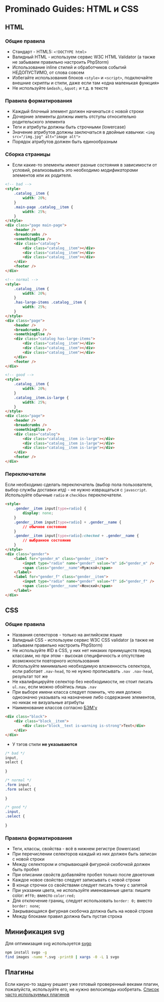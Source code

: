 # Prominado Guides: HTML и CSS

## HTML
### Общие правила
* Стандарт - HTML5: ``<!DOCTYPE html>``
* Валидный HTML - используем сервис W3C HTML Validator (а также не забываем правильно настроить PhpStorm)
* Использование inline стилей и обработчиков событий НЕДОПУСТИМО, от слова совсем
* Избегайте использования блоков ``<style>`` и ``<script>``, подключайте внешние скрипты и стили, даже если там «одна маленькая функция»
* Не используйте ``&mdash;``, ``&quot;`` и т.д. в тексте

### Правила форматирования
* Каждый блочный элемент должен начинаться с новой строки
* Дочерние элементы должны иметь отступы относительно родительского элемента
* Теги и атрибуты должны быть строчными (lowercase)
* Значение атрибутов должны заключаться в двойные кавычки: ``<img src="/img.jpg" alt="image alt">``
* Порядок атрибутов должен быть единообразным

### Сборка страницы
* Если какие-то элементы имеют разные состояния в зависимости от условий, реализовывать это необходимо _модификаторами_ элементов или их родителя.
````html
<!-- bad -->
<style>
    .catalog__item {
        width: 20%;
    }
    .main-page .catalog__item {
        width: 25%;
    }
</style>
<div class="page main-page">
    <header />
    <breadcrumbs />
    <somethingElse />
    <div class="catalog">
        <div class="catalog__item"></div>
        <div class="catalog__item"></div>
        <div class="catalog__item"></div>
    </div>
    <footer />
</div>

<!-- normal -->
<style>
    .catalog__item {
        width: 20%;
    }
    .has-large-items .catalog__item {
        width: 25%;
    }
</style>
<div class="page">
    <header />
    <breadcrumbs />
    <somethingElse />
    <div class="catalog has-large-items">
        <div class="catalog__item"></div>
        <div class="catalog__item"></div>
        <div class="catalog__item"></div>
    </div>
    <footer />
</div>

<!-- good -->
<style>
    .catalog__item {
        width: 20%;
    }
    .catalog__item.is-large {
        width: 25%;
    }
</style>
<div class="page">
    <header />
    <breadcrumbs />
    <somethingElse />
    <div class="catalog">
        <div class="catalog__item is-large"></div>
        <div class="catalog__item is-large"></div>
        <div class="catalog__item is-large"></div>
    </div>
    <footer />
</div>

````

### Переключатели
Если необходимо сделать переключатель (выбор пола пользователя, выбор службы доставки итд) - не нужно извращаться с ``javascript``.
Используйте обычные ``radio`` и ``checkbox`` переключатели.
````html
<style>
    .gender__item input[type=radio] {
        display: none;
    }
    .gender__item input[type=radio] + .gender__name {
        // обычное состояние
    }
    .gender__item input[type=radio]:checked + .gender__name {
        // выбранное состояние
    }
</style>
<div class="gender">
    <label for="gender_m" class="gender__item">
        <input type="radio" name="gender" value="m" id="gender_m" />
        <span class="gender__name">Мужской</span>
    </label>
    <label for="gender_f" class="gender__item">
        <input type="radio" name="gender" value="f" id="gender_f" />
        <span class="gender__name">Женский</span>
    </label>
</div>
````

## CSS
### Общие правила
* Названия селекторов - только на английском языке
* Валидный CSS - используем сервис W3C CSS validator (а также не забываем правильно настроить PhpStorm)
* Не используйте #ID в CSS, у них нет никаких преимуществ перед классами, но при этом - высокая специфичность и отсутствие возможности повторного использования
* Используйте минимально необходимую вложенность селектора, если работает ``.nav-head``, то не нужно прописывать ``.nav .nav-head``, результат тот же
* Не квалифицируйте селектор без необходимости, не стоит писать ``ul.nav``, если можно обойтись лишь ``.nav``
* При выборе имени класса следует помнить, что имя должно однозначно указывать на назначение либо содержание элементов, но никак не визуальные атрибуты
* Наименование классов согласно [БЭМ'у](https://ru.bem.info/methodology/naming-convention/#Стиль-Гарри-Робертса)

````html
<div class="block">
    <div class="block__item">
        <div class="block__text is-warning is-strong">Text</div>
    </div>
</div>
````

* У тэгов стили **не указываются**
````css
/* bad */
input, 
select {
     
}

/* normal */
.form input, 
.form select {
     
}

/* good */
.input,
.select {
     
}

````

### Правила форматирования
* Теги, классы, свойства - всё в нижнем регистре (lowercase)
* При перечислении селекторов каждый из них должен быть записан с новой строки
* Между селектором и открывающей фигурной скобочкой должен быть пробел
* При описании свойств добавляйте пробел только после двоеточия
* Каждое новое свойство следует записывать с новой строки
* В конце строчки со свойствами следует писать точку с запятой
* При указании цвета, не используйте именованные цвета: пишите color: ``#ff0;`` вместо ``color:red;``
* Для отключение границ, следует использовать ``border: 0;`` вместо ``border: none``;
* Закрывающаяся фигурная скобочка должна быть на новой строке
* Между блоками правил должна быть пустая строка

## Минификация svg
Для оптимизация svg используется [svgo](https://github.com/svg/svgo/blob/master/README.ru.md)
````bash
npm install svgo -g
find images -name *.svg -print0 | xargs -0 -L 1 svgo
````

## Плагины
Если какую-то задачу решает уже готовый проверенный веками плагин, пожалуйста, используйте его, не нужно велосипеды изобретать.
[Список часто используемых плагинов](../Other/Plugins.md)